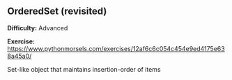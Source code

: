 ## OrderedSet (revisited)

**Difficulty:** Advanced

**Exercise:** https://www.pythonmorsels.com/exercises/12af6c6c054c454e9ed4175e638a45a0/

Set-like object that maintains insertion-order of items
    
